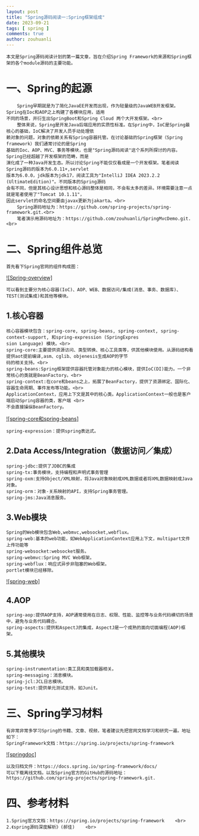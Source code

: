 ```yaml
---
layout: post
title: "Spring源码阅读一:Spring框架组成"
date: 2023-09-21
tags: [ spring ]
comments: true
author: zouhuanli
---
```


    本文是Spring源码阅读计划的第一篇文章，旨在介绍Spring Framework的来源和Spring框架的各个module源码的主要功能。

# 一、Spring的起源

        Spring早期就是为了简化JavaEE开发而出现，作为轻量级的JavaWEB开发框架。Spring在Ioc和AOP之上构建了各模块应用，适用
    不同的场景，并衍生出SpringBoot和Spring Cloud 两个大开发框架。<br>
        整体来说，Spring是开发Java后端应用的实质性标准。在Spring中，IoC是Spring最核心的基础，IoC解决了开发人员手动处理依
    赖对象的问题，对象的依赖关系有Spring容器托管。在讨论基础的Spring框架（Spring framework）我们通常讨论的是Spring
    基础的Ioc、AOP、MVC、事务等模块，也是"Spring源码阅读"这个系列所探讨的内容。Spring已经超越了开发框架的范畴，而是
    演化成了一种Java开发生态。所以讨论Spring不能仅仅看成是一个开发框架。笔者阅读Spring源码的版本为6.0.11+,servlet
    版本为6.0.0，jdk版本为jdk17，阅读工具为"IntelliJ IDEA 2023.2.2 (UltimateEdition)"。不同版本的Spring源码
    会有不同，但是其核心设计思想和核心源码整体是相同，不会有太多的差异。环境需要注意一点就是笔者使用了"Tomcat 10.1.11"，
    因此servlet的命名空间要由javax更新为jakarta。<br>
        Spring源码地址为：https://github.com/spring-projects/spring-framework.git.<br>
        笔者演示用源码地址为：https://github.com/zouhuanli/SpringMvcDemo.git.<br>

# 二、Spring组件总览

    首先看下Spring官网的组件构成图：
[![Spring-overview]](https://raw.githubusercontent.com/zouhuanli/zouhuanli.github.io/master/images/2023-09-21-spring_source_code_reading_1/spring-overview.png)

    可以看到主要分为核心容器(IoC)、AOP、WEB、数据访问/集成(消息、事务、数据库)、TEST(测试集成)和其他等模块。

## 1.核心容器

    核心容器模块包含：spring-core, spring-beans, spring-context, spring-context-support, 和spring-expression (SpringExpres
    sion Language) 模块。<br>
    spring-core:主要提供资源访问、类型转换、核心工具类等，供其他模块使用。从源码结构看提供aot提前编译,asm、cglib、objenesis生成AOP的字节
    码的相关支持。<br>
    spring-beans:Spring框架提供容器托管对象能力的核心模块，提供IoC(DI)能力。一个非常核心的类就是BeanFactory。<br>
    spring-context:在core和beans之上，拓展了BeanFactory，提供了资源绑定、国际化、容器生命周期、事件发布等功能。<br>
    ApplicationContext，应用上下文是其中的核心类。ApplicationContext一般也是客户端启动Spring容器的类，客户端 <br>
    不会直接操纵BeanFactory。
[![spring-core和spring-beans]](https://raw.githubusercontent.com/zouhuanli/zouhuanli.github.io/master/images/2023-09-21-spring_source_code_reading_1/core_and_beans.png)
    
    spring-expression：提供spring表达式。

## 2.Data Access/Integration（数据访问／集成）

    spring-jdbc:提供了JDBC的集成
    spring-tx:事务模块，支持编程和声明式事务管理
    spring-oxm:支持Object/XML映射，将Java对象映射成XML数据或者将XML数据映射成Java对象。
    spring-orm：对象-关系映射的API，支持Spring事务管理。
    spring-jms:Java消息服务。

## 3.Web模块

    Spring的Web模块包含Web,webmvc,websocket,webflux。
    spring-web:基本的web功能，如WebApplicationContext应用上下文，multipart文件上传功能等
    spring-websocket:websocket服务。
    spring-webmvc:Spring MVC Web框架。
    spring-webflux：响应式异步非阻塞的Web框架。
    portlet模块已经移除。
[![spring-web]](https://raw.githubusercontent.com/zouhuanli/zouhuanli.github.io/master/images/2023-09-21-spring_source_code_reading_1/web.png)
## 4.AOP

    spring-aop:提供AOP支持，AOP通常使用在日志、权限、性能、监控等与业务代码横切的场景中，避免与业务代码耦合。
    spring-aspects:提供和AspectJ的集成，AspectJ是一个成熟的面向切面编程(AOP)框架。

## 5.其他模块

    spring-instrumentation:类工具和类加载器相关。
    spring-messaging：消息模块。
    spring-jcl:JCL日志模块。
    spring-test:提供单元测试支持，如Junit。

# 三、Spring学习材料

    有非常非常多学习Spring的书籍、文章、视频，笔者建议先把官网文档学习和研究一遍。地址如下：
    SpringFramework文档：https://spring.io/projects/spring-framework
[![springdoc]](https://raw.githubusercontent.com/zouhuanli/zouhuanli.github.io/master/images/2023-09-21-spring_source_code_reading_1/springdoc.png)
    
    以及归档文件：https://docs.spring.io/spring-framework/docs/
    可以下载离线文档。以及Spring官方的GitHub的源码地址：https://github.com/spring-projects/spring-framework.git.

# 四、参考材料

    1.Spring官方文档：https://spring.io/projects/spring-framework    <br>
    2.《spring源码深度解析》(郝佳)    <br>